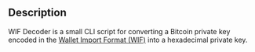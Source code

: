 ## Description

WIF Decoder is a small CLI script for converting a Bitcoin private key encoded in the [Wallet Import Format (WIF)](https://tools.ietf.org/id/draft-msporny-base58-01.html#rfc.section.2) into a hexadecimal private key.
